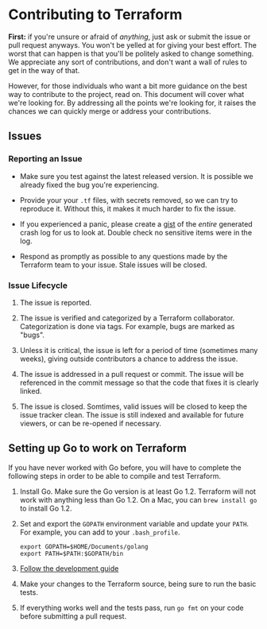 # Contributing to Terraform

**First:** if you're unsure or afraid of _anything_, just ask
or submit the issue or pull request anyways. You won't be yelled at for
giving your best effort. The worst that can happen is that you'll be
politely asked to change something. We appreciate any sort of contributions,
and don't want a wall of rules to get in the way of that.

However, for those individuals who want a bit more guidance on the
best way to contribute to the project, read on. This document will cover
what we're looking for. By addressing all the points we're looking for,
it raises the chances we can quickly merge or address your contributions.

## Issues

### Reporting an Issue

* Make sure you test against the latest released version. It is possible
  we already fixed the bug you're experiencing.

* Provide your your `.tf` files, with secrets removed, so we can
  try to reproduce it. Without this, it makes it much harder to fix
  the issue.

* If you experienced a panic, please create a [gist](https://gist.github.com)
  of the *entire* generated crash log for us to look at. Double check
  no sensitive items were in the log.

* Respond as promptly as possible to any questions made by the Terraform
  team to your issue. Stale issues will be closed.

### Issue Lifecycle

1. The issue is reported.

2. The issue is verified and categorized by a Terraform collaborator.
   Categorization is done via tags. For example, bugs are marked as "bugs".

3. Unless it is critical, the issue is left for a period of time (sometimes
   many weeks), giving outside contributors a chance to address the issue.

4. The issue is addressed in a pull request or commit. The issue will be
   referenced in the commit message so that the code that fixes it is clearly
   linked.

5. The issue is closed. Somtimes, valid issues will be closed to keep
   the issue tracker clean. The issue is still indexed and available for
   future viewers, or can be re-opened if necessary.

## Setting up Go to work on Terraform

If you have never worked with Go before, you will have to complete the
following steps in order to be able to compile and test Terraform.

1. Install Go. Make sure the Go version is at least Go 1.2. Terraform will not work with anything less than
   Go 1.2. On a Mac, you can `brew install go` to install Go 1.2.

2. Set and export the `GOPATH` environment variable and update your `PATH`.
   For example, you can add to your `.bash_profile`.

    ```
    export GOPATH=$HOME/Documents/golang
    export PATH=$PATH:$GOPATH/bin
    ```

3. [Follow the development guide](https://github.com/hashicorp/terraform#developing-terraform)

5. Make your changes to the Terraform source, being sure to run the basic
   tests.

7. If everything works well and the tests pass, run `go fmt` on your code
   before submitting a pull request.
